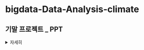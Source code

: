 # bigdata-Data-Analysis-climate

## 기말 프로젝트 _ PPT


<details>
  
<summary> 자세히 </summary>

<img src="슬라이드1.PNG" height = "400" width="700">
<img src="슬라이드2.PNG" height = "400" width="700">
<img src="슬라이드3.PNG" height = "400" width="700">
<img src="슬라이드4.PNG" height = "400" width="700">
<img src="슬라이드5.PNG" height = "400" width="700">
<img src="슬라이드6.PNG" height = "400" width="700">
<img src="슬라이드7.PNG" height = "400" width="700">
<img src="슬라이드8.PNG" height = "400" width="700">
<img src="슬라이드9.PNG" height = "400" width="700">
<img src="슬라이드10.PNG" height = "400" width="700">
<img src="슬라이드11.PNG" height = "400" width="700">
<img src="슬라이드12.PNG" height = "400" width="700">
<img src="슬라이드13.PNG" height = "400" width="700">
<img src="슬라이드14.PNG" height = "400" width="700">
<img src="슬라이드15.PNG" height = "400" width="700">
<img src="슬라이드16.PNG" height = "400" width="700">
<img src="슬라이드17.PNG" height = "400" width="700">
<img src="슬라이드18.PNG" height = "400" width="700">
<img src="슬라이드19.PNG" height = "400" width="700">
<img src="슬라이드20.PNG" height = "400" width="700">


</details>
